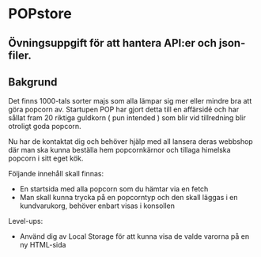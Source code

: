 # POPstore

## Övningsuppgift för att hantera API:er och json-filer.

## Bakgrund
Det finns 1000-tals sorter majs som alla lämpar sig mer eller mindre bra att göra popcorn av. Startupen POP har gjort detta till en affärsidé och har sållat fram 20 riktiga guldkorn ( pun intended ) som blir vid tillredning blir otroligt goda popcorn.

Nu har de kontaktat dig och behöver hjälp med all lansera deras webbshop där man ska kunna beställa hem popcornkärnor och tillaga himelska popcorn i sitt eget kök.

Följande innehåll skall finnas:

- En startsida med alla popcorn som du hämtar via en fetch
- Man skall kunna trycka på en popcorntyp och den skall läggas i en kundvarukorg, behöver enbart visas i konsollen

Level-ups:
- Använd dig av Local Storage för att kunna visa de valde varorna på en ny HTML-sida

